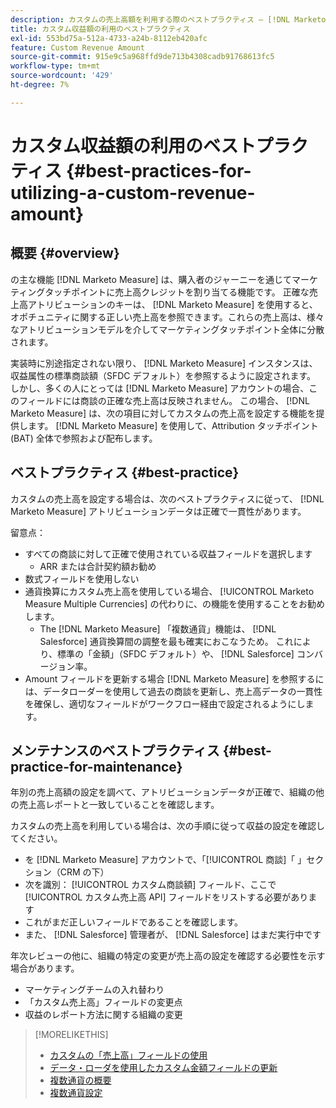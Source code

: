 ```yaml
---
description: カスタムの売上高額を利用する際のベストプラクティス — [!DNL Marketo Measure]
title: カスタム収益額の利用のベストプラクティス
exl-id: 553bd75a-512a-4733-a24b-8112eb420afc
feature: Custom Revenue Amount
source-git-commit: 915e9c5a968ffd9de713b4308cadb91768613fc5
workflow-type: tm+mt
source-wordcount: '429'
ht-degree: 7%

---
```


# カスタム収益額の利用のベストプラクティス {#best-practices-for-utilizing-a-custom-revenue-amount}

## 概要 {#overview}

の主な機能 [!DNL Marketo Measure] は、購入者のジャーニーを通じてマーケティングタッチポイントに売上高クレジットを割り当てる機能です。 正確な売上高アトリビューションのキーは、 [!DNL Marketo Measure] を使用すると、オポチュニティに関する正しい売上高を参照できます。これらの売上高は、様々なアトリビューションモデルを介してマーケティングタッチポイント全体に分散されます。

実装時に別途指定されない限り、 [!DNL Marketo Measure] インスタンスは、収益属性の標準商談額（SFDC デフォルト）を参照するように設定されます。 しかし、多くの人にとっては [!DNL Marketo Measure] アカウントの場合、このフィールドには商談の正確な売上高は反映されません。 この場合、 [!DNL Marketo Measure] は、次の項目に対してカスタムの売上高を設定する機能を提供します。 [!DNL Marketo Measure] を使用して、Attribution タッチポイント (BAT) 全体で参照および配布します。

## ベストプラクティス {#best-practice}

カスタムの売上高を設定する場合は、次のベストプラクティスに従って、 [!DNL Marketo Measure] アトリビューションデータは正確で一貫性があります。

留意点：

* すべての商談に対して正確で使用されている収益フィールドを選択します
   * ARR または合計契約額お勧め
* 数式フィールドを使用しない
* 通貨換算にカスタム売上高を使用している場合、 [!UICONTROL Marketo Measure Multiple Currencies] の代わりに、の機能を使用することをお勧めします。
   * The [!DNL Marketo Measure] 「複数通貨」機能は、 [!DNL Salesforce] 通貨換算間の調整を最も確実におこなうため。 これにより、標準の「金額」（SFDC デフォルト）や、 [!DNL Salesforce] コンバージョン率。
* Amount フィールドを更新する場合 [!DNL Marketo Measure] を参照するには、データローダーを使用して過去の商談を更新し、売上高データの一貫性を確保し、適切なフィールドがワークフロー経由で設定されるようにします。

## メンテナンスのベストプラクティス {#best-practice-for-maintenance}

年別の売上高額の設定を調べて、アトリビューションデータが正確で、組織の他の売上高レポートと一致していることを確認します。

カスタムの売上高を利用している場合は、次の手順に従って収益の設定を確認してください。

* を [!DNL Marketo Measure] アカウントで、「[!UICONTROL 商談]「 」セクション（CRM の下）
* 次を識別： [!UICONTROL カスタム商談額] フィールド、ここで [!UICONTROL カスタム売上高 API] フィールドをリストする必要があります
* これがまだ正しいフィールドであることを確認します。
* また、 [!DNL Salesforce] 管理者が、 [!DNL Salesforce] はまだ実行中です

年次レビューの他に、組織の特定の変更が売上高の設定を確認する必要性を示す場合があります。

* マーケティングチームの入れ替わり
* 「カスタム売上高」フィールドの変更点
* 収益のレポート方法に関する組織の変更

>[!MORELIKETHIS]
>
>* [カスタムの「売上高」フィールドの使用](/help/advanced-marketo-measure-features/custom-revenue-amount/using-a-custom-revenue-amount-field.md)
>* [データ・ローダを使用したカスタム金額フィールドの更新](/help/advanced-marketo-measure-features/custom-revenue-amount/using-data-loader-to-update-marketo-measure-custom-amount-field.md)
>* [複数通貨の概要](/help/advanced-marketo-measure-features/multi-currency/overview.md)
>* [複数通貨設定](/help/advanced-marketo-measure-features/multi-currency/settings.md)
